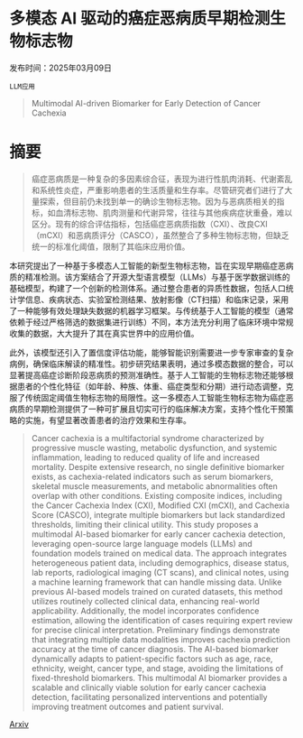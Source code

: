 # 多模态 AI 驱动的癌症恶病质早期检测生物标志物

发布时间：2025年03月09日

`LLM应用`

> Multimodal AI-driven Biomarker for Early Detection of Cancer Cachexia

# 摘要

> 癌症恶病质是一种复杂的多因素综合征，表现为进行性肌肉消耗、代谢紊乱和系统性炎症，严重影响患者的生活质量和生存率。尽管研究者们进行了大量探索，但目前仍未找到单一的确诊生物标志物。因为与恶病质相关的指标，如血清标志物、肌肉测量和代谢异常，往往与其他疾病症状重叠，难以区分。现有的综合评估指标，包括癌症恶病质指数（CXI）、改良CXI（mCXI）和恶病质评分（CASCO），虽然整合了多种生物标志物，但缺乏统一的标准化阈值，限制了其临床应用价值。

本研究提出了一种基于多模态人工智能的新型生物标志物，旨在实现早期癌症恶病质的精准检测。该方案结合了开源大型语言模型（LLMs）与基于医学数据训练的基础模型，构建了一个创新的检测体系。通过整合患者的异质性数据，包括人口统计学信息、疾病状态、实验室检测结果、放射影像（CT扫描）和临床记录，采用了一种能够有效处理缺失数据的机器学习框架。与传统基于人工智能的模型（通常依赖于经过严格筛选的数据集进行训练）不同，本方法充分利用了临床环境中常规收集的数据，大大提升了其在真实世界中的应用价值。

此外，该模型还引入了置信度评估功能，能够智能识别需要进一步专家审查的复杂病例，确保临床解读的精准性。初步研究结果表明，通过多模态数据的整合，可以显著提高癌症诊断阶段恶病质的预测准确性。基于人工智能的生物标志物还能够根据患者的个性化特征（如年龄、种族、体重、癌症类型和分期）进行动态调整，克服了传统固定阈值生物标志物的局限性。这一多模态人工智能生物标志物为癌症恶病质的早期检测提供了一种可扩展且切实可行的临床解决方案，支持个性化干预策略的实施，有望显著改善患者的治疗效果和生存率。

> Cancer cachexia is a multifactorial syndrome characterized by progressive muscle wasting, metabolic dysfunction, and systemic inflammation, leading to reduced quality of life and increased mortality. Despite extensive research, no single definitive biomarker exists, as cachexia-related indicators such as serum biomarkers, skeletal muscle measurements, and metabolic abnormalities often overlap with other conditions. Existing composite indices, including the Cancer Cachexia Index (CXI), Modified CXI (mCXI), and Cachexia Score (CASCO), integrate multiple biomarkers but lack standardized thresholds, limiting their clinical utility. This study proposes a multimodal AI-based biomarker for early cancer cachexia detection, leveraging open-source large language models (LLMs) and foundation models trained on medical data. The approach integrates heterogeneous patient data, including demographics, disease status, lab reports, radiological imaging (CT scans), and clinical notes, using a machine learning framework that can handle missing data. Unlike previous AI-based models trained on curated datasets, this method utilizes routinely collected clinical data, enhancing real-world applicability. Additionally, the model incorporates confidence estimation, allowing the identification of cases requiring expert review for precise clinical interpretation. Preliminary findings demonstrate that integrating multiple data modalities improves cachexia prediction accuracy at the time of cancer diagnosis. The AI-based biomarker dynamically adapts to patient-specific factors such as age, race, ethnicity, weight, cancer type, and stage, avoiding the limitations of fixed-threshold biomarkers. This multimodal AI biomarker provides a scalable and clinically viable solution for early cancer cachexia detection, facilitating personalized interventions and potentially improving treatment outcomes and patient survival.

[Arxiv](https://arxiv.org/abs/2503.06797)